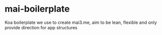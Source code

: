 # mai-boilerplate
Koa boilerplate we use to create mai3.me, aim to be lean, flexible and only provide direction for app structures
